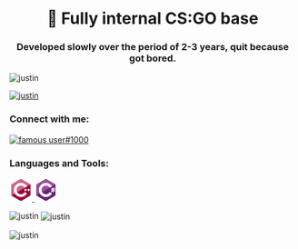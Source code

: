 <h1 align="center">🔭 Fully internal CS:GO base</h1>
<h3 align="center">Developed slowly over the period of 2-3 years, quit because got bored.</h3>

<p align="left"> <img src="https://komarev.com/ghpvc/?username=justin&label=Profile%20views&color=0e75b6&style=flat" alt="justin" /> </p>

<p align="left"> <a href="https://github.com/ryo-ma/github-profile-trophy"><img src="https://github-profile-trophy.vercel.app/?username=justin" alt="justin" /></a> </p>

<h3 align="left">Connect with me:</h3>
<p align="left">
<a href="https://discord.gg/famous user#1000" target="blank"><img align="center" src="https://raw.githubusercontent.com/rahuldkjain/github-profile-readme-generator/master/src/images/icons/Social/discord.svg" alt="famous user#1000" height="30" width="40" /></a>
</p>

<h3 align="left">Languages and Tools:</h3>
<p align="left"> <a href="https://www.w3schools.com/cpp/" target="_blank" rel="noreferrer"> <img src="https://raw.githubusercontent.com/devicons/devicon/master/icons/cplusplus/cplusplus-original.svg" alt="cplusplus" width="40" height="40"/> </a> <a href="https://www.w3schools.com/cs/" target="_blank" rel="noreferrer"> <img src="https://raw.githubusercontent.com/devicons/devicon/master/icons/csharp/csharp-original.svg" alt="csharp" width="40" height="40"/> </a> </p>

<p><img align="left" src="https://github-readme-stats.vercel.app/api/top-langs?username=justin&show_icons=true&locale=en&layout=compact" alt="justin" /></p>

<p>&nbsp;<img align="center" src="https://github-readme-stats.vercel.app/api?username=justin&show_icons=true&locale=en" alt="justin" /></p>

<p><img align="center" src="https://github-readme-streak-stats.herokuapp.com/?user=justin&" alt="justin" /></p>

